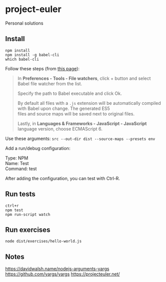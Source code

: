 # project-euler
Personal solutions

## Install

```
npm install
npm install -g babel-cli
which babel-cli
```

Follow these steps (from [this page](https://babeljs.io/docs/setup#installation)):

> In **Preferences - Tools - File watchers**, click + button and select Babel file watcher from the list.
>
> Specify the path to Babel executable and click Ok.
>
> By default all files with a `.js` extension will be automatically compiled with Babel upon change. The generated ES5  
> files and source maps will be saved next to original files.
>
> Lastly, in **Languages & Frameworks - JavaScript - JavaScript** language version, choose ECMAScript 6.

Use these arguments: `src --out-dir dist --source-maps --presets env`

Add a run/debug configuration:

Type: NPM \
Name: Test \
Command: test

After adding the configuration, you can test with Ctrl-R.

## Run tests

```
ctrl+r
npm test
npm run-script watch
```

## Run exercises

```
node dist/exercises/hello-world.js
```

## Notes

https://davidwalsh.name/nodejs-arguments-yargs
https://github.com/yargs/yargs
https://projecteuler.net/